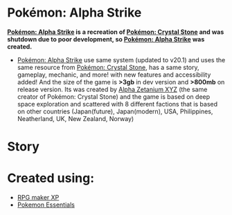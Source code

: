 # Pokémon: Alpha Strike
**[Pokémon: Alpha Strike](https://github.com/UltraUnitilezer9909/Pokemon-Alpha-Strike) is a recreation of [Pokémon: Crystal Stone](https://github.com/UltraUnitilezer9909/PKMN--CS--ROTFK-discontinued) and was shutdown due to poor development, so [Pokémon: Alpha Strike](https://github.com/UltraUnitilezer9909/Pokemon-Alpha-Strike) was created.**

* [Pokémon: Alpha Strike](https://github.com/UltraUnitilezer9909/Pokemon-Alpha-Strike) use same system (updated to v20.1) and uses the same resource from [Pokémon: Crystal Stone](https://github.com/UltraUnitilezer9909/PKMN--CS--ROTFK-discontinued), has a same story, gameplay, mechanic, and more! with new features and accessibility added! And the size of the game is **>3gb** in dev version and **>800mb** on release version. Its was created by [Alpha Zetanium XYZ](https://github.com/UltraUnitilezer9909) (the same creator of Pokémon: Crystal Stone) and the game is based on deep space exploration and scattered with 8 different factions that is based on other countries (Japan(future), Japan(modern), USA, Philippines, Neatherland, UK, New Zealand, Norway)

# Story

# Created using:
* [RPG maker XP](https://www.rpgmakerweb.com/products/rpg-maker-xp)
* [Pokemon Essentials](https://github.com/Maruno17/pokemon-essentials)
